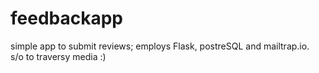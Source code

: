 # feedbackapp
simple app to submit reviews; employs Flask, postreSQL and mailtrap.io. <br>
s/o to traversy media :) 
